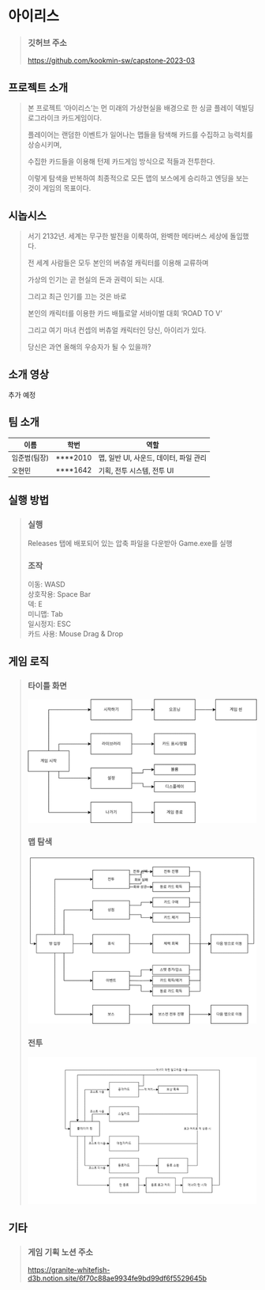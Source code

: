 아이리스
==================
> ### 깃허브 주소
> <a href = "https://github.com/kookmin-sw/capstone-2023-03" target="_blank" >https://github.com/kookmin-sw/capstone-2023-03 </a>

## 프로젝트 소개

> 본 프로젝트 ‘아이리스’는 먼 미래의 가상현실을 배경으로 한 싱글 플레이 덱빌딩 로그라이크 카드게임이다.  
> 
> 플레이어는 랜덤한 이벤트가 일어나는 맵들을 탐색해 카드를 수집하고 능력치를 상승시키며,  
> 
> 수집한 카드들을 이용해 턴제 카드게임 방식으로 적들과 전투한다.   
> 
> 이렇게 탐색을 반복하여 최종적으로 모든 맵의 보스에게 승리하고 엔딩을 보는 것이 게임의 목표이다.   

## 시놉시스

> 서기 2132년. 세계는 무구한 발전을 이룩하여, 완벽한 메타버스 세상에 돌입했다.  
> 
> 전 세계 사람들은 모두 본인의 버츄얼 캐릭터를 이용해 교류하며  
> 
> 가상의 인기는 곧 현실의 돈과 권력이 되는 시대.  
> 
> 그리고 최근 인기를 끄는 것은 바로  
> 
> 본인의 캐릭터를 이용한 카드 배틀로얄 서바이벌 대회 ‘ROAD TO V’  
> 
> 그리고 여기 마녀 컨셉의 버츄얼 캐릭터인 당신, 아이리가 있다.  
> 
> 당신은 과연 올해의 우승자가 될 수 있을까?  

## 소개 영상

추가 예정

## 팀 소개

|이름|학번|역할|
|-|-|-|
|임준범(팀장)|****2010|맵, 일반 UI, 사운드, 데이터, 파일 관리|
|오현민|****1642|기획, 전투 시스템, 전투 UI|


## 실행 방법

> ### 실행
> Releases 탭에 배포되어 있는 압축 파일을 다운받아 Game.exe를 실행
> 
> ### 조작
> 이동: WASD  
> 상호작용: Space Bar  
> 덱: E  
> 미니맵: Tab  
> 일시정지: ESC  
> 카드 사용: Mouse Drag & Drop  

## 게임 로직

> ### 타이틀 화면
> ![타이틀 화면](/Docs/logic4.png)
> 
> ### 맵 탐색
> ![맵 탐색](/Docs/logic5.png)
> 
> ### 전투
> ![전투](/Docs/logic3.png)
> 

## 기타

> ### 게임 기획 노션 주소
> <a href = "https://granite-whitefish-d3b.notion.site/6f70c88ae9934fe9bd99df6f5529645b" target="_blank" >https://granite-whitefish-d3b.notion.site/6f70c88ae9934fe9bd99df6f5529645b</a>

